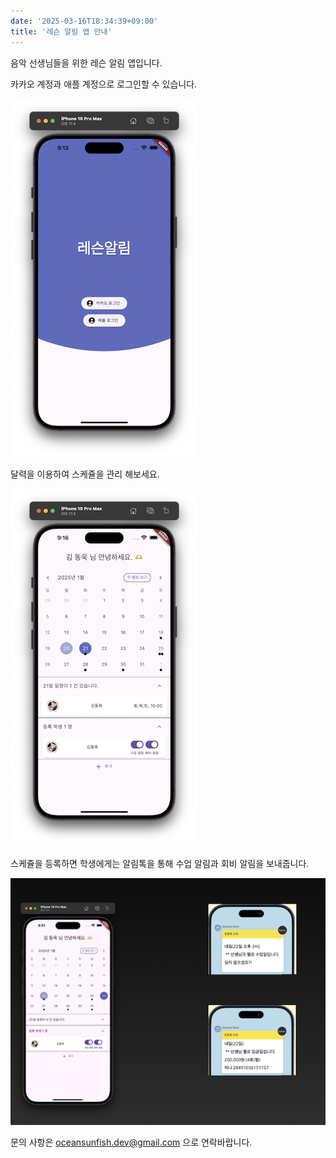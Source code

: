 ```yaml
---
date: '2025-03-16T18:34:39+09:00'
title: '레슨 알림 앱 안내'
---
```


음악 선생님들을 위한 레슨 알림 앱입니다.

카카오 계정과 애플 계정으로 로그인할 수 있습니다.

![홈화면](home.png)

달력을 이용하여 스케쥴을 관리 해보세요.

![스케쥴](schedule.png)

스케쥴을 등록하면 학생에게는 알림톡을 통해 수업 알림과 회비 알림을 보내줍니다.

![알림](noti.png)

문의 사항은 oceansunfish.dev@gmail.com 으로 연락바랍니다.